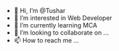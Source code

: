 - 👋 Hi, I’m @Tushar
- 👀 I’m interested in Web Developer
- 🌱 I’m currently learning MCA
- 💞️ I’m looking to collaborate on ...
- 📫 How to reach me ...

<!---
Tushar-CYL/Tushar-CYL is a ✨ special ✨ repository because its `README.md` (this file) appears on your GitHub profile.
You can click the Preview link to take a look at your changes.
--->
